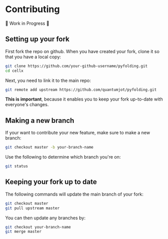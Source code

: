 # Contributing

:construction: Work in Progress :construction:
## Setting up your fork

First fork the repo on github.  When you have created your fork, clone it so that you have a local copy:

```sh
git clone https://github.com/your-github-username/pyfolding.git
cd cellx
```

Next, you need to link it to the main repo:
```sh
git remote add upstream https://github.com/quantumjot/pyfolding.git
```
**This is important**, because it enables you to keep your fork up-to-date with everyone's changes.

## Making a new branch

If your want to contribute your new feature, make sure to make a new branch:
```sh
git checkout master -b your-branch-name
```

Use the following to determine which branch you're on:
```sh
git status
```

## Keeping your fork up to date
The following commands will update the main branch of your fork:
```sh
git checkout master
git pull upstream master
```

You can then update any branches by:
```sh
git checkout your-branch-name
git merge master
```
